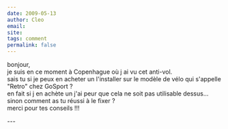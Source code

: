 ```yaml
---
date: 2009-05-13
author: Cleo
email: 
site: 
tags: comment
permalink: false
---
```


<p>bonjour,<br />
je suis en ce moment à Copenhague où j ai vu cet anti-vol.<br />
sais tu si je peux en acheter un l'installer sur le modèle de vélo qui s'appelle &quot;Retro&quot; chez GoSport ?<br />
en fait si j en achète un j'ai peur que cela ne soit pas utilisable dessus...<br />
sinon comment as tu réussi à le fixer ?<br />
merci pour tes conseils !!!</p>
---